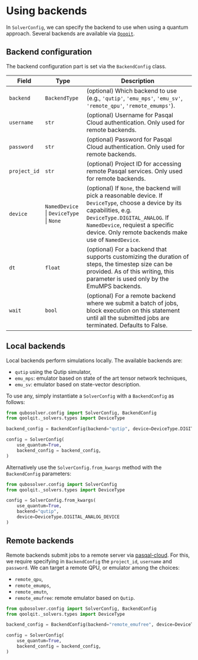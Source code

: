 # Using backends

In `SolverConfig`, we can specify the backend to use when using a quantum approach. Several backends are available via [`Qooqit`](https://github.com/pasqal-io/qoolqit).

## Backend configuration

The backend configuration part is set via the `BackendConfig` class.

| Field         | Type          | Description |
|---------------|---------------|-------------|
| `backend`     | `BackendType` | (optional) Which backend to use (e.g., `'qutip'`, `'emu_mps'`, `'emu_sv'`, `'remote_qpu'`, `'remote_emumps'`). |
| `username`    | `str` | (optional) Username for Pasqal Cloud authentication. Only used for remote backends. |
| `password`    | `str` | (optional) Password for Pasqal Cloud authentication. Only used for remote backends. |
| `project_id`  | `str` | (optional) Project ID for accessing remote Pasqal services. Only used for remote backends. |
| `device`      | `NamedDevice` \| `DeviceType` \| `None` | (optional) If `None`, the backend will pick a reasonable device. If `DeviceType`, choose a device by its capabilities, e.g. `DeviceType.DIGITAL_ANALOG`. If `NamedDevice`, requiest a specific device. Only remote backends make use of `NamedDevice`.|
| `dt`  | `float` | (optional) For a backend that supports customizing the duration of steps, the timestep size can be provided. As of this writing, this parameter is used only by the EmuMPS backends. |
| `wait`  | `bool` | (optional) For a remote backend where we submit a batch of jobs, block execution on this statement until all the submitted jobs are terminated. Defaults to False. |


## Local backends

Local backends perform simulations locally. The available backends are:

- `qutip` using the Qutip simulator,
- `emu_mps`: emulator based on state of the art tensor network techniques,
- `emu_sv`: emulator based on state-vector description.

To use any, simply instantiate a `SolverConfig` with a `BackendConfig` as follows:

```python exec="on" source="material-block"
from qubosolver.config import SolverConfig, BackendConfig
from qoolqit._solvers.types import DeviceType

backend_config = BackendConfig(backend="qutip", device=DeviceType.DIGITAL_ANALOG_DEVICE,)

config = SolverConfig(
    use_quantum=True,
    backend_config = backend_config,
)
```

Alternatively use the `SolverConfig.from_kwargs` method with the `BackendConfig` parameters:

```python exec="on" source="material-block"
from qubosolver.config import SolverConfig
from qoolqit._solvers.types import DeviceType

config = SolverConfig.from_kwargs(
    use_quantum=True,
    backend="qutip",
    device=DeviceType.DIGITAL_ANALOG_DEVICE
)
```


## Remote backends

Remote backends submit jobs to a remote server via [pasqal-cloud](https://docs.pasqal.com/cloud/).
For this, we require specifying in `BackendConfig` the `project_id`, `username` and `password`.
We can target a remote QPU, or emulator among the choices:

- `remote_qpu`,
- `remote_emumps`,
- `remote_emutn`,
- `remote_emufree`: remote emulator based on `Qutip`.

```python exec="on" source="material-block"
from qubosolver.config import SolverConfig, BackendConfig
from qoolqit._solvers.types import DeviceType

backend_config = BackendConfig(backend="remote_emufree", device=DeviceType.DIGITAL_ANALOG_DEVICE, project_id='pid', username='admin', password='pwd')

config = SolverConfig(
    use_quantum=True,
    backend_config = backend_config,
)
```
